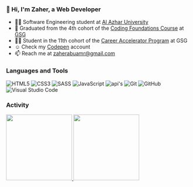 ### 👋 Hi, I'm Zaher, a Web Developer

- 👨‍🎓 Software Engineering student at [Al Azhar University](http://www.alazhar.edu.ps/eng/index.asp)
- 🥳️ Graduated from the 4th cohort of the [Coding Foundations Course](https://gazaskygeeks.com/coders-fundamentals-course/) at [GSG](https://gazaskygeeks.com/)
- 👨‍💻 Student in the 11th cohort of the [Career Accelerator Program](https://gazaskygeeks.com/coders-career-accelerator-course/) at GSG
- ☺️ Check my [Codepen](https://codepen.io/Zaher-aa/) account
- 📫 Reach me at zaherabuamr@gmail.com

### Languages and Tools
![HTML5](https://img.shields.io/badge/-HTML5-333333?style=flat&logo=HTML5)
![CSS3](https://img.shields.io/badge/-CSS3-333333?style=flat&logo=CSS3&logoColor=1572B6)
![SASS](https://img.shields.io/badge/-SASS-333333?style=flat&logo=SASS)
![JavaScript](https://img.shields.io/badge/-JavaScript-333333?style=flat&logo=javascript)
![api's](https://img.shields.io/badge/-API'S-333333?style=flat&logo=api's)
![Git](https://img.shields.io/badge/-Git-333333?style=flat&logo=git)
![GitHub](https://img.shields.io/badge/-GitHub-333333?style=flat&logo=github)
![Visual Studio Code](https://img.shields.io/badge/-Visual%20Studio%20Code-333333?style=flat&logo=visual-studio-code&logoColor=007ACC)

### Activity
<a href="https://github.com/zaher-aa">
  <img height="180em" src="https://github-readme-stats.vercel.app/api?username=zaher-aa&theme=dracula&show_icons=true" />
  <img height="180em" src="https://github-readme-stats.vercel.app/api/top-langs/?username=zaher-aa&theme=dracula&layout=compact" />
</a>
